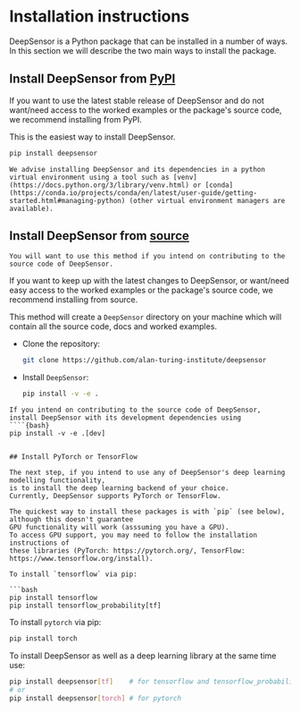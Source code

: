 # Installation instructions

DeepSensor is a Python package that can be installed in a number of ways. In this section we will describe the two main ways to install the package.

## Install DeepSensor from [PyPI](https://pypi.org/project/deepsensor/)

If you want to use the latest stable release of DeepSensor and do not want/need access to the worked examples or the package's source code, we recommend installing from PyPI.

This is the easiest way to install DeepSensor.

```bash
pip install deepsensor
```

```{note}
We advise installing DeepSensor and its dependencies in a python virtual environment using a tool such as [venv](https://docs.python.org/3/library/venv.html) or [conda](https://conda.io/projects/conda/en/latest/user-guide/getting-started.html#managing-python) (other virtual environment managers are available).
```

## Install DeepSensor from [source](https://github.com/alan-turing-institute/deepsensor)

```{note}
You will want to use this method if you intend on contributing to the source code of DeepSensor.
```

If you want to keep up with the latest changes to DeepSensor, or want/need easy access to the worked examples or the package's source code, we recommend installing from source.

This method will create a `DeepSensor` directory on your machine which will contain all the source code, docs and worked examples.

- Clone the repository:

  ```bash
  git clone https://github.com/alan-turing-institute/deepsensor
  ```

- Install `DeepSensor`:

  ```bash
  pip install -v -e .
  ```

```{note}
If you intend on contributing to the source code of DeepSensor, install DeepSensor with its development dependencies using
````{bash}
pip install -v -e .[dev]
````
```

## Install PyTorch or TensorFlow

The next step, if you intend to use any of DeepSensor's deep learning modelling functionality,
is to install the deep learning backend of your choice.
Currently, DeepSensor supports PyTorch or TensorFlow.

The quickest way to install these packages is with `pip` (see below), although this doesn't guarantee
GPU functionality will work (asssuming you have a GPU).
To access GPU support, you may need to follow the installation instructions of
these libraries (PyTorch: https://pytorch.org/, TensorFlow: https://www.tensorflow.org/install).

To install `tensorflow` via pip:

```bash
pip install tensorflow
pip install tensorflow_probability[tf]
```

To install `pytorch` via pip:

```bash
pip install torch
```

To install DeepSensor as well as a deep learning library at the same time use:

```bash
pip install deepsensor[tf]    # for tensorflow and tensorflow_probability
# or
pip install deepsensor[torch] # for pytorch
```